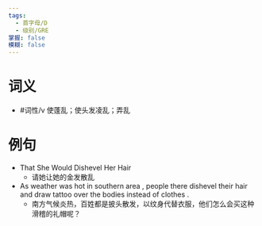 ```yaml
---
tags:
  - 首字母/D
  - 级别/GRE
掌握: false
模糊: false
---
```

# 词义
- #词性/v  使蓬乱；使头发凌乱；弄乱
# 例句
- That She Would Dishevel Her Hair
	- 请她让她的金发散乱
- As weather was hot in southern area , people there dishevel their hair and draw tattoo over the bodies instead of clothes .
	- 南方气候炎热，百姓都是披头散发，以纹身代替衣服，他们怎么会买这种滑稽的礼帽呢？
